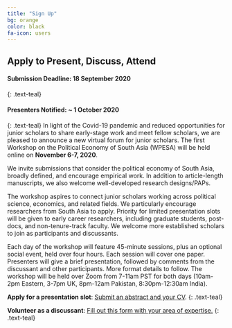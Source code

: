 ```yaml
---
title: "Sign Up"
bg: orange
color: black
fa-icon: users
---
```


## Apply to Present, Discuss, Attend


#### **Submission Deadline: 18 September 2020**
{: .text-teal}
#### **Presenters Notified: ~ 1 October 2020**
{: .text-teal}
In light of the Covid-19 pandemic and reduced opportunities for junior scholars to share early-stage work and meet fellow scholars, we are pleased to announce a new virtual forum for junior scholars. The first Workshop on the Political Economy of South Asia (WPESA) will be held online on **November 6-7, 2020**.

We invite submissions that consider the political economy of South Asia, broadly defined, and encourage empirical work. In addition to article-length manuscripts, we also welcome well-developed research designs/PAPs.

The workshop aspires to connect junior scholars working across political science, economics, and related fields. We particularly encourage researchers from South Asia to apply. Priority for limited presentation slots will be given to early career researchers, including graduate students, post-docs, and non-tenure-track faculty. We welcome more established scholars to join as participants and discussants.

Each day of the workshop will feature 45-minute sessions, plus an optional social event, held over four hours. Each session will cover one paper. Presenters will give a brief presentation, followed by comments from the discussant and other participants. More format details to follow. The workshop will be held over Zoom from 7-11am PST for both days (10am-2pm Eastern,  3-7pm UK,  8pm-12am Pakistan,  8:30pm-12:30am India).




**Apply for a presentation slot**: [Submit an abstract and your CV](https://docs.google.com/forms/d/e/1FAIpQLSfaTXljkQZpVhUhKR29gnXNIaOdEDsDL8QpsehXdb72maP98w/viewform).
{: .text-teal}



**Volunteer as a discussant**: [Fill out this form with your area of expertise.](https://docs.google.com/forms/d/e/1FAIpQLSfaTXljkQZpVhUhKR29gnXNIaOdEDsDL8QpsehXdb72maP98w/viewform?usp=sf_link) 
{: .text-teal}

